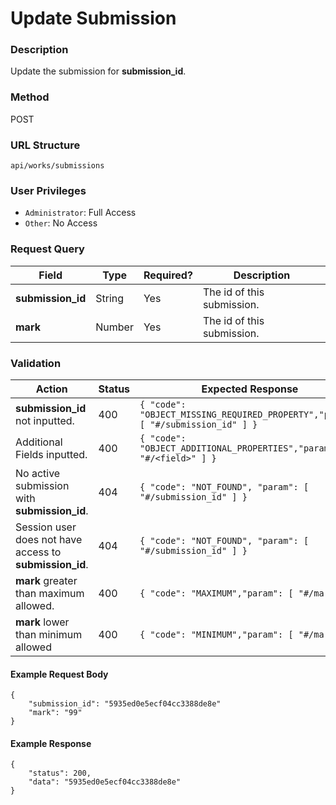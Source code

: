 Update Submission
===
### Description
Update the submission for **submission_id**.

### Method
POST

### URL Structure
`api/works/submissions`

### User Privileges
* `Administrator`: Full Access
* `Other`: No Access

### Request Query
| Field             | Type   | Required? | Description                |
|-------------------|--------|-----------|----------------------------|
| **submission_id** | String | Yes       | The id of this submission. |
| **mark**          | Number | Yes       | The id of this submission. |

### Validation
| Action                                                  | Status | Expected Response                                                               |
|---------------------------------------------------------|--------|---------------------------------------------------------------------------------|
| **submission_id** not inputted.                         | 400    | `{ "code": "OBJECT_MISSING_REQUIRED_PROPERTY","param": [ "#/submission_id" ] }` |
| Additional Fields inputted.                             | 400    | `{ "code": "OBJECT_ADDITIONAL_PROPERTIES","param": [ "#/<field>" ] }`           |
| No active submission with **submission_id**.            | 404    | `{ "code": "NOT_FOUND", "param": [ "#/submission_id" ] }`                       |
| Session user does not have access to **submission_id**. | 404    | `{ "code": "NOT_FOUND", "param": [ "#/submission_id" ] }`                       |
| **mark** greater than maximum allowed.                  | 400    | `{ "code": "MAXIMUM","param": [ "#/mark" ] }`                                   |
| **mark** lower than minimum allowed                     | 400    | `{ "code": "MINIMUM","param": [ "#/mark" ] }`                                   |

#### Example Request Body
```
{
    "submission_id": "5935ed0e5ecf04cc3388de8e"
    "mark": "99"
}
```
#### Example Response
```
{
    "status": 200,
    "data": "5935ed0e5ecf04cc3388de8e"
}
```
